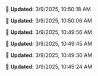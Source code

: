 
🔄 **Updated:** 3/9/2025, 10:50:18 AM


🔄 **Updated:** 3/9/2025, 10:50:06 AM


🔄 **Updated:** 3/9/2025, 10:49:56 AM


🔄 **Updated:** 3/9/2025, 10:49:45 AM


🔄 **Updated:** 3/9/2025, 10:49:36 AM


🔄 **Updated:** 3/9/2025, 10:49:24 AM







